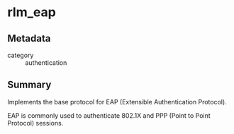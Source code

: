 # rlm_eap
## Metadata
<dl>
  <dt>category</dt><dd>authentication</dd>
</dl>

## Summary

Implements the base protocol for EAP (Extensible Authentication Protocol).

EAP is commonly used to authenticate 802.1X and PPP (Point to Point Protocol) sessions.
